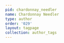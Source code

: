 ```yaml
---
pid: chardonnay_needler
name: Chardonnay Needler
type: author
order: '029'
layout: tagpage
collection: author_tags
---
```

